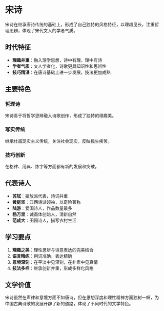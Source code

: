 # 宋诗

宋诗在继承唐诗传统的基础上，形成了自己独特的风格特征，以理趣见长，注重哲理思辨，体现了宋代文人的学者气质。

## 时代特征

- **理趣并重**：融入理学思想，诗中有理，理中有诗
- **学者气质**：文人学者化，诗歌更具知识性和思辨性
- **技巧精湛**：在唐诗基础上进一步发展，技法更加成熟

## 主要特色

### 哲理诗
宋诗善于将哲学思辨融入诗歌创作，形成了独特的理趣美。

### 写实传统
继承杜甫现实主义传统，关注社会现实，反映民生疾苦。

### 技巧创新
在格律、用典、炼字等方面都有新的发展和突破。

## 代表诗人

- **苏轼**：豪放派代表，诗词并重
- **黄庭坚**：江西诗派领袖，以奇险著称
- **陆游**：爱国诗人，作品数量最多
- **杨万里**：诚斋体创始人，清新自然
- **范成大**：田园诗人，描写农村生活

## 学习要点

1. **理趣之美**：理性思辨与诗意表达的完美结合
2. **语言精练**：用词准确，表达精确
3. **意境深刻**：在平淡中见深刻，在朴素中见真情
4. **技法多样**：继承创新并重，形成多样化风格

## 文学价值

宋诗虽然在声律和意境方面不如唐诗，但在思想深度和理性精神方面独树一帜，为中国古典诗歌的发展开辟了新的道路，体现了不同时代的文学特色。